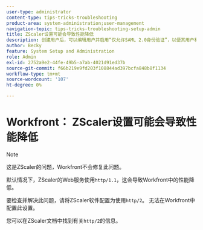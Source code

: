 ```yaml
---
user-type: administrator
content-type: tips-tricks-troubleshooting
product-area: system-administration;user-management
navigation-topic: tips-tricks-troubleshooting-setup-admin
title: ZScaler设置可能会导致性能降低
description: 创建用户后，可以编辑用户并启用“仅允许SAML 2.0身份验证”，以便其用户和密码由SAML系统控制。 启用此选项后，用户仅允许通过SAML登录。
author: Becky
feature: System Setup and Administration
role: Admin
exl-id: 2752a9e2-44fe-49b5-a7ab-4021d91ed37b
source-git-commit: f66b219e9fd203f108844ad397bcfa848b8f1134
workflow-type: tm+mt
source-wordcount: '107'
ht-degree: 0%

---
```


# Workfront： ZScaler设置可能会导致性能降低

>[!NOTE]
>
>这是ZScaler的问题，Workfront不会修复此问题。

默认情况下，ZScaler的Web服务使用`http/1.1`，这会导致Workfront中的性能降低。

要检查并解决此问题，请将ZScaler软件配置为使用`http/2`。 无法在Workfront中配置此设置。

您可以在ZScaler文档中找到有关`http/2`的信息。
